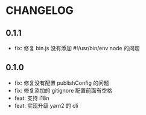 # CHANGELOG

## 0.1.1

<!--hash:98ea82f75e950bc068d36834b71186a448d14e80-->

- fix: 修复 bin.js 没有添加 #!/usr/bin/env node 的问题

## 0.1.0

<!--hash:64dfc7d3f84b29d202b6545033dae699ebe3987a-->

- fix: 修复没有配置 publishConfig 的问题
- fix: 修复添加的 gitignore 配置前面有空格
- feat: 支持 i18n
- feat: 实现升级 yarn2 的 cli